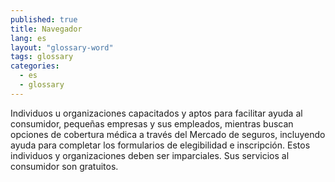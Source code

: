 ```yaml
---
published: true
title: Navegador
lang: es
layout: "glossary-word"
tags: glossary
categories:
  - es
  - glossary
---
```


Individuos u organizaciones capacitados y aptos para facilitar ayuda al consumidor, pequeñas empresas y sus empleados, mientras buscan opciones de cobertura médica a través del Mercado de seguros, incluyendo ayuda para completar los formularios de elegibilidad e inscripción. Estos individuos y organizaciones deben ser imparciales. Sus servicios al consumidor son gratuitos.
